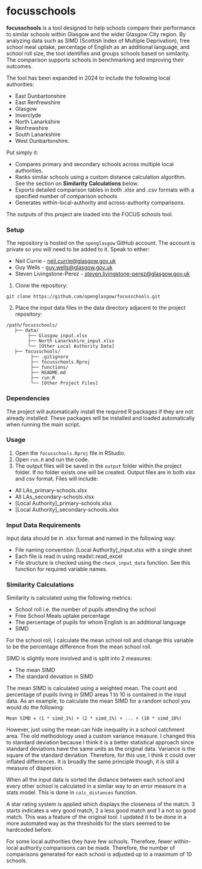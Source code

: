 # focusschools

**focusschools** is a tool designed to help schools compare their performance to similar schools within Glasgow and the wider Glasgow City region. By analyzing data such as SIMD (Scottish Index of Multiple Deprivation), free school meal uptake, percentage of English as an additional language, and school roll size, the tool identifies and groups schools based on similarity. The comparison supports schools in benchmarking and improving their outcomes.

The tool has been expanded in 2024 to include the following local authorities: 

- East Dunbartonshire
- East Renfrewshire
- Glasgow
- Inverclyde
- North Lanarkshire
- Renfrewshire
- South Lanarkshire
- West Dunbartonshire.

Put simply it:

- Compares primary and secondary schools across multiple local authorities.
- Ranks similar schools using a custom distance calculation algorithm. See the section on **Similarity Calculations** below.
- Exports detailed comparison tables in both .xlsx and .csv formats with a specified number of comparison schools
- Generates within-local-authority and across-authority comparisons.

The outputs of this project are loaded into the FOCUS schools tool.

### Setup

The repository is hosted on the `openglasgow` GitHub account. The account is 
private so you will need to be added to it. Speak to either:

- Neil Currie - neil.currie@glasgow.gov.uk
- Guy Wells - guy.wells@glasgow.gov.uk
- Steven Livingstone-Perez - steven.livingstone-perez@glasgow.gov.uk

1. Clone the repository:

```
git clone https://github.com/openglasgow/focusschools.git
```

2. Place the input data files in the data directory adjacent to the project repository:

```
/path/focusschools/
   ├── data/
        ├── Glasgow_input.xlsx
        ├── North Lanarkshire_input.xlsx
        └── [Other Local Authority Data]
   ├── focusschools/
         ├── .gitignore
         ├── focusschools.Rproj
         ├── functions/
         ├── README.md         
         ├── run.R       
         └── [Other Project Files]
```

### Dependencies

The project will automatically install the required R packages if they are not already installed:
These packages will be installed and loaded automatically when running the main script.

### Usage

1. Open the `focusschools.Rproj` file in RStudio.
2. Open `run.R` and run the code.
3. The output files will be saved in the `output` folder within the project folder. If no folder exists one will be created. Output files are in both xlsx and csv format. Files will include:
- All LAs_primary-schools.xlsx
- All LAs_secondary-schools.xlsx
- [Local Authority]_primary-schools.xlsx
- [Local Authority]_secondary-schools.xlsx

### Input Data Requirements

Input data should be in .xlsx format and named in the following way:

- File naming convention: [Local Authority]_input.xlsx with a single sheet
- Each file is read in using readxl::read_excel
- File structure is checked using the `check_input_data` function. See this function for required variable names.

### Similarity Calculations

Similarity is calculated using the following metrics:

- School roll i.e. the number of pupils attending the school
- Free School Meals uptake percentage
- The percentage of pupils for whom English is an additional language
- SIMD

For the school roll, I calculate the mean school roll and change this variable to be the percentage difference from the mean school roll.

SIMD is slightly more involved and is split into 2 measures:

- The mean SIMD
- The standard deviation in SIMD

The mean SIMD is calculated using a weighted mean. The count and percentage of pupils living in SIMD areas 1 to 10 is contained in the input data. As an example, to calculate the mean SIMD for a random school you would do the following:

```
Mean SIMD = (1 * simd_1%) + (2 * simd_1%) + ... + (10 * simd_10%)
```

However, just using the mean can hide inequality in a school catchment area. The old methodology used a custom variance measure. I changed this to standard deviation because I think it is a better statistical approach since standard deviations have the same units as the original data. Variance is the square of the standard deviation. Therefore, for this use, I think it could over inflated differences. It is broadly the same principle though, it is still a measure of dispersion.

When all the input data is sorted the distance between each school and every other school is calculated in a similar way to an error measure in a stats model. This is done in `calc_distances` function. 

A star rating system is applied which displays the closeness of the match. 3 starts indicates a very good match, 2 a less good match and 1 a not so good match. This was a feature of the original tool. I updated it to be done in a more automated way as the thresholds for the stars seemed to be hardcoded before.

For some local authorities they have few schools. Therefore, fewer within-local authority comparisons can be made. Therefore, the number of comparisons generated for each school is adjusted up to a maximum of 10 schools.
